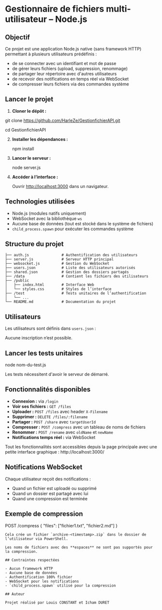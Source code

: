 # Gestionnaire de fichiers multi-utilisateur – Node.js

## Objectif

Ce projet est une application Node.js native (sans framework HTTP) permettant à plusieurs utilisateurs prédéfinis :
- de se connecter avec un identifiant et mot de passe
- de gérer leurs fichiers (upload, suppression, renommage)
- de partager leur répertoire avec d'autres utilisateurs
- de recevoir des notifications en temps réel via WebSocket
- de compresser leurs fichiers via des commandes système

## Lancer le projet

1. **Cloner le dépôt :**

git clone https://github.com/HarleZe/GestionfichierAPI.git

cd GestionfichierAPI

2. **Installer les dépendances :**

   npm install 

3. **Lancer le serveur :**

   node server.js


3. **Accéder à l’interface :**

   Ouvrir [http://localhost:3000](http://localhost:3000) dans un navigateur.

## Technologies utilisées

- Node.js (modules natifs uniquement)
- WebSocket avec la bibliothèque `ws`
- Aucune base de données (tout est stocké dans le système de fichiers)
- `child_process.spawn` pour exécuter les commandes système

## Structure du projet

```
├── auth.js               # Authentification des utilisateurs
├── server.js             # Serveur HTTP principal
├── websocket.js          # Gestion du WebSocket
├── users.json            # Liste des utilisateurs autorisés
├── shared.json           # Gestion des dossiers partagés
├── /data                 # Contient les fichiers des utilisateurs
├── /public
│   ├── index.html        # Interface Web
│   └── styles.css        # Styles de l’interface
├── /test                 # Tests unitaires de l’authentification
│   └── ...               
└── README.md             # Documentation du projet
```

## Utilisateurs

Les utilisateurs sont définis dans `users.json` :

Aucune inscription n’est possible.

## Lancer les tests unitaires

node nom-du-test.js 

Les tests nécessitent d'avoir le serveur de démarré.

## Fonctionnalités disponibles

- **Connexion :** via `/login`
- **Voir ses fichiers :** `GET /files`
- **Uploader :** `POST /files` avec header `X-Filename`
- **Supprimer :** `DELETE /files/:filename`
- **Partager :** `POST /share` avec `targetUserId`
- **Compresser :** `POST /compress` avec un tableau de noms de fichiers
- **Renommer :** `POST /rename` avec `oldName` et `newName`
- **Notifications temps réel :** via WebSocket

Tout les fonctionnalités sont accessibles depuis la page principale avec une petite interface graphique : http://localhost:3000/

## Notifications WebSocket

Chaque utilisateur reçoit des notifications :
- Quand un fichier est uploadé ou supprimé
- Quand un dossier est partagé avec lui
- Quand une compression est terminée

## Exemple de compression

POST /compress
{
  "files": ["fichier1.txt", "fichier2.md"]
}
```
Cela crée un fichier `archive-<timestamp>.zip` dans le dossier de l’utilisateur via PowerShell.

Les noms de fichiers avec des **espaces** ne sont pas supportés pour la compression.

## Contraintes respectées

- Aucun framework HTTP
- Aucune base de données
- Authentification 100% fichier
- WebSocket pour les notifications
- `child_process.spawn` utilisé pour la compression

## Auteur

Projet réalisé par Louis CONSTANT et Icham DURET

